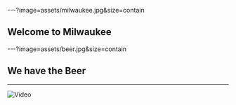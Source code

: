 ---?image=assets/milwaukee.jpg&size=contain
## <span class="orange black-shadow">Welcome to Milwaukee</span>

---?image=assets/beer.jpg&size=contain
## <span class="orange black-shadow">We have the Beer</span>

---
![Video](https://www.youtube.com/embed/nRCTc6stICc)
